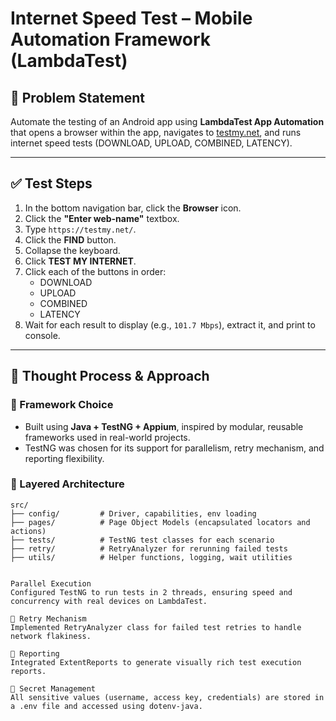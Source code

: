 # Internet Speed Test – Mobile Automation Framework (LambdaTest)

## 📌 Problem Statement

Automate the testing of an Android app using **LambdaTest App Automation** that opens a browser within the app, navigates to [testmy.net](https://testmy.net), and runs internet speed tests (DOWNLOAD, UPLOAD, COMBINED, LATENCY).

---

## ✅ Test Steps

1. In the bottom navigation bar, click the **Browser** icon.
2. Click the **"Enter web-name"** textbox.
3. Type `https://testmy.net/`.
4. Click the **FIND** button.
5. Collapse the keyboard.
6. Click **TEST MY INTERNET**.
7. Click each of the buttons in order:
   - DOWNLOAD
   - UPLOAD
   - COMBINED
   - LATENCY
8. Wait for each result to display (e.g., `101.7 Mbps`), extract it, and print to console.

---

## 🧠 Thought Process & Approach

### 🔹 Framework Choice
- Built using **Java + TestNG + Appium**, inspired by modular, reusable frameworks used in real-world projects.
- TestNG was chosen for its support for parallelism, retry mechanism, and reporting flexibility.

### 🔹 Layered Architecture

```plaintext
src/
├── config/         # Driver, capabilities, env loading
├── pages/          # Page Object Models (encapsulated locators and actions)
├── tests/          # TestNG test classes for each scenario
├── retry/          # RetryAnalyzer for rerunning failed tests
├── utils/          # Helper functions, logging, wait utilities


Parallel Execution
Configured TestNG to run tests in 2 threads, ensuring speed and concurrency with real devices on LambdaTest.

🔹 Retry Mechanism
Implemented RetryAnalyzer class for failed test retries to handle network flakiness.

🔹 Reporting
Integrated ExtentReports to generate visually rich test execution reports.

🔹 Secret Management
All sensitive values (username, access key, credentials) are stored in a .env file and accessed using dotenv-java.
